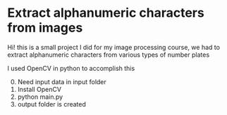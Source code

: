 # Extract alphanumeric characters from images

Hi! this is a small project I did for my image processing course, we had to extract alphanumeric characters from various types of number plates

I used OpenCV in python to accomplish this

0. Need input data in input folder
1. Install OpenCV
2. python main.py
3. output folder is created